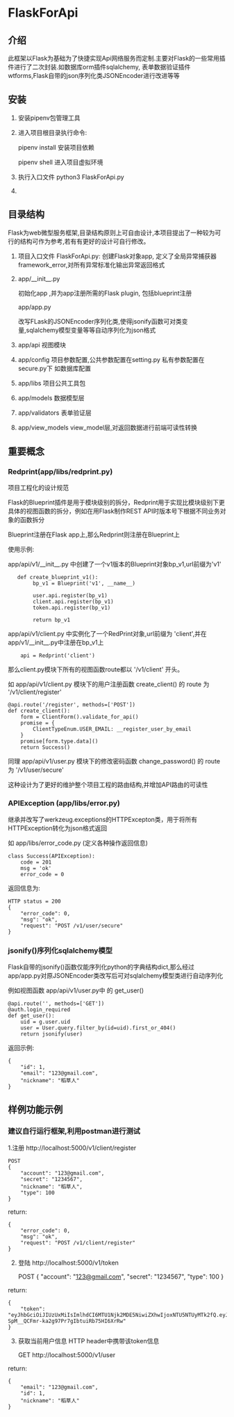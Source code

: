 # FlaskForApi

## 介绍
此框架以Flask为基础为了快捷实现Api网络服务而定制.主要对Flask的一些常用插件进行了二次封装.如数据库orm插件sqlalchemy,
表单数据验证插件wtforms,Flask自带的json序列化类JSONEncoder进行改进等等

## 安装

1. 安装pipenv包管理工具
2. 进入项目根目录执行命令:
    
    pipenv install  安装项目依赖
    
    pipenv shell    进入项目虚拟环境
3. 执行入口文件 python3 FlaskForApi.py
4. 
    
## 目录结构
Flask为web微型服务框架,目录结构原则上可自由设计,本项目提出了一种较为可行的结构可作为参考,若有有更好的设计可自行修改。

1. 项目入口文件 FlaskForApi.py:
    创建Flask对象app, 定义了全局异常捕获器framework_error,对所有异常标准化输出异常返回格式 
2. app/\_\_init\_\_.py
    
    初始化app ,并为app注册所需的Flask plugin, 包括blueprint注册
    
   app/app.py
   
    改写FLask的JSONEncoder序列化类,使得jsonify函数可对类变量,sqlalchemy模型变量等等自动序列化为json格式
   
3. app/api  视图模块
4. app/config   项目参数配置,公共参数配置在setting.py 私有参数配置在secure.py下 如数据库配置
5. app/libs  项目公共工具包
6. app/models  数据模型层
7. app/validators 表单验证层
8. app/view_models view_model层,对返回数据进行前端可读性转换


## 重要概念
### Redprint(app/libs/redprint.py)  

项目工程化的设计规范
   
   Flask的Blueprint插件是用于模块级别的拆分，Redprint用于实现比模块级别下更具体的视图函数的拆分，例如在用Flask制作REST API时版本号下根据不同业务对象的函数拆分
   
   Blueprint注册在Flask app上,那么Redprint则注册在Blueprint上
   
   使用示例:
   
   app/api/v1/\_\_init\_\_.py 中创建了一个v1版本的Blueprint对象bp_v1,url前缀为'v1'
   
   
   
       def create_blueprint_v1():
            bp_v1 = Blueprint('v1', __name__)
        
            user.api.register(bp_v1)
            client.api.register(bp_v1)
            token.api.register(bp_v1)
        
            return bp_v1
   
   app/api/v1/client.py 中实例化了一个RedPrint对象,url前缀为 'client',并在app/v1/\_\_init\_\_.py中注册在bp_v1上
   

        api = Redprint('client')
        
   
   那么client.py模块下所有的视图函数route都以 '/v1/client' 开头。
   
   如 app/api/v1/client.py 模块下的用户注册函数 create_client() 的 route 为 '/v1/client/register'
   
   
    @api.route('/register', methods=['POST'])
    def create_client():
        form = ClientForm().validate_for_api()
        promise = {
            ClientTypeEnum.USER_EMAIL: __register_user_by_email
        }
        promise[form.type.data]()
        return Success()
   
   同理 app/api/v1/user.py 模块下的修改密码函数 change_password() 的 route 为 '/v1/user/secure'
   
   这种设计为了更好的维护整个项目工程的路由结构,并增加API路由的可读性

### APIException (app/libs/error.py)   
继承并改写了werkzeug.exceptions的HTTPExcepton类，用于将所有HTTPException转化为json格式返回

如 app/libs/error_code.py (定义各种操作返回信息)
    
    class Success(APIException):
        code = 201
        msg = 'ok'
        error_code = 0
        
返回信息为:

    HTTP status = 200
    {
        "error_code": 0,
        "msg": "ok",
        "request": "POST /v1/user/secure"
    }

### jsonify()序列化sqlalchemy模型
Flask自带的jsonify()函数仅能序列化python的字典结构dict,那么经过app/app.py对原JSONEncoder类改写后可对sqlalchemy模型类进行自动序列化


例如视图函数 app/api/v1/user.py中 的 get_user()


    @api.route('', methods=['GET'])
    @auth.login_required
    def get_user():
        uid = g.user.uid
        user = User.query.filter_by(id=uid).first_or_404()
        return jsonify(user)
        
返回示例:
    
    
    {
        "id": 1,   
        "email": "123@gmail.com",
        "nickname": "稻草人"
    }

## 样例功能示例
### 建议自行运行框架,利用postman进行测试

1.注册 http://localhost:5000/v1/client/register 

    POST
    {
        "account": "123@gmail.com",
        "secret": "1234567",
        "nickname": "稻草人",
        "type": 100
    }
    
return:

    {
        "error_code": 0,
        "msg": "ok",
        "request": "POST /v1/client/register"
    }
    

2. 登陆 http://localhost:5000/v1/token

    
    
    POST
    {
        "account": "123@gmail.com",
        "secret": "1234567",
        "type": 100
    }
    
    
    
return:


    {
        "token": "eyJhbGciOiJIUzUxMiIsImlhdCI6MTU1Njk2MDE5NiwiZXhwIjoxNTU5NTUyMTk2fQ.eyJ1aWQiOjEsInR5cGUiOjEwMCwic2NvcGUiOiJBZG1pblNjb3BlIn0.Kgn0DPMxhatd090tkDWB_FTX7Unc_mMkmkVz2LNQLgG9AYHt-SpM__QCFmr-ka2g97Pr7gIbtuiRb75HI6XrRw"
    }


3. 获取当前用户信息 HTTP header中携带该token信息
    
    
    GET http://localhost:5000/v1/user
    
    
return:
    
    {
        "email": "123@gmail.com",
        "id": 1,
        "nickname": "稻草人"
    }
    
    
    
   
   


